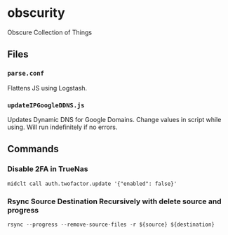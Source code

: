 # obscurity
Obscure Collection of Things

## Files
### `parse.conf`

Flattens JS using Logstash.

### `updateIPGoogleDDNS.js`

Updates Dynamic DNS for Google Domains. Change values in script while using. Will run indefinitely if no errors.

## Commands

### Disable 2FA in TrueNas

`midclt call auth.twofactor.update '{"enabled": false}'`


### Rsync Source Destination Recursively with delete source and progress

`rsync --progress --remove-source-files -r ${source} ${destination}`
